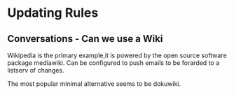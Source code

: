 # Updating Rules


## Conversations - Can we use a Wiki

Wikipedia is the primary example,it is powered by the open source software package mediawiki. Can be configured to push emails to be forarded to a listserv of changes.

The most popular minimal alternative seems to be dokuwiki.
